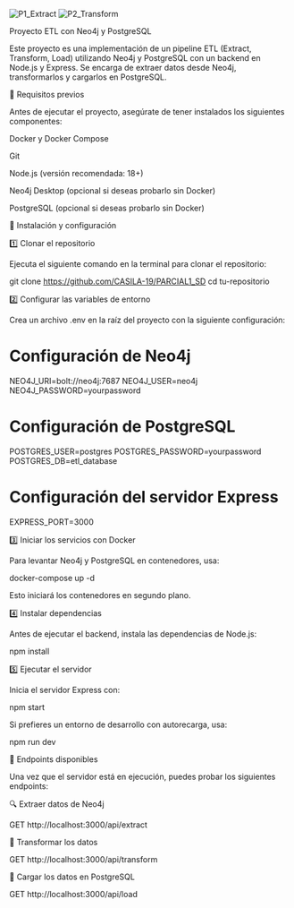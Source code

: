 ![P1_Extract](https://github.com/user-attachments/assets/fbf18472-4e37-43c1-afa2-833651ed7f79)
![P2_Transform](https://github.com/user-attachments/assets/61925346-c31c-4ee6-95f9-0444966c8db1)

Proyecto ETL con Neo4j y PostgreSQL

Este proyecto es una implementación de un pipeline ETL (Extract, Transform, Load) utilizando Neo4j y PostgreSQL con un backend en Node.js y Express. Se encarga de extraer datos desde Neo4j, transformarlos y cargarlos en PostgreSQL.

📌 Requisitos previos

Antes de ejecutar el proyecto, asegúrate de tener instalados los siguientes componentes:

Docker y Docker Compose

Git

Node.js (versión recomendada: 18+)

Neo4j Desktop (opcional si deseas probarlo sin Docker)

PostgreSQL (opcional si deseas probarlo sin Docker)

🚀 Instalación y configuración

1️⃣ Clonar el repositorio

Ejecuta el siguiente comando en la terminal para clonar el repositorio:

git clone https://github.com/CASILA-19/PARCIAL1_SD
cd tu-repositorio

2️⃣ Configurar las variables de entorno

Crea un archivo .env en la raíz del proyecto con la siguiente configuración:

# Configuración de Neo4j
NEO4J_URI=bolt://neo4j:7687
NEO4J_USER=neo4j
NEO4J_PASSWORD=yourpassword

# Configuración de PostgreSQL
POSTGRES_USER=postgres
POSTGRES_PASSWORD=yourpassword
POSTGRES_DB=etl_database

# Configuración del servidor Express
EXPRESS_PORT=3000

3️⃣ Iniciar los servicios con Docker

Para levantar Neo4j y PostgreSQL en contenedores, usa:

docker-compose up -d

Esto iniciará los contenedores en segundo plano.

4️⃣ Instalar dependencias

Antes de ejecutar el backend, instala las dependencias de Node.js:

npm install

5️⃣ Ejecutar el servidor

Inicia el servidor Express con:

npm start

Si prefieres un entorno de desarrollo con autorecarga, usa:

npm run dev

📡 Endpoints disponibles

Una vez que el servidor está en ejecución, puedes probar los siguientes endpoints:

🔍 Extraer datos de Neo4j

GET http://localhost:3000/api/extract

🔄 Transformar los datos

GET http://localhost:3000/api/transform

💾 Cargar los datos en PostgreSQL

GET http://localhost:3000/api/load
